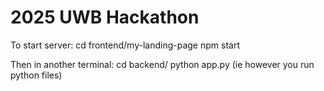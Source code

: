 # 2025 UWB Hackathon

To start server:
cd frontend/my-landing-page
npm start

Then in another terminal:
cd backend/
python app.py (ie however you run python files)